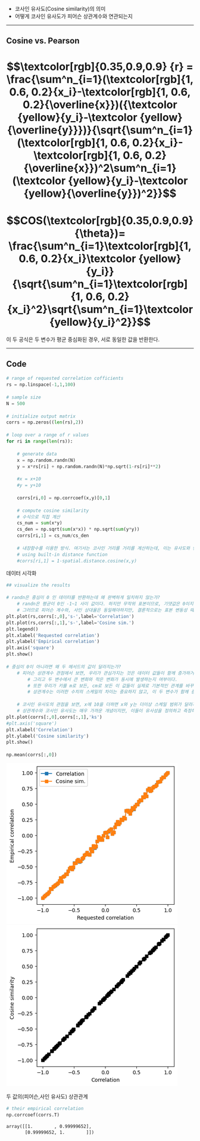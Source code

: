 - 코사인 유사도(Cosine similarity)의 의미
- 어떻게 코사인 유사도가 피어슨 상관계수와 연관되는지

---
## Cosine vs. Pearson
# $$\textcolor[rgb]{0.35,0.9,0.9} {r} = \frac{\sum^n_{i=1}(\textcolor[rgb]{1, 0.6, 0.2}{x_i}-\textcolor[rgb]{1, 0.6, 0.2}{\overline{x}})({\textcolor {yellow}{y_i}-\textcolor {yellow}{\overline{y}}})}{\sqrt{\sum^n_{i=1}(\textcolor[rgb]{1, 0.6, 0.2}{x_i}-\textcolor[rgb]{1, 0.6, 0.2}{\overline{x}})^2\sum^n_{i=1}(\textcolor {yellow}{y_i}-\textcolor {yellow}{\overline{y}})^2}}$$
# $$COS(\textcolor[rgb]{0.35,0.9,0.9} {\theta})= \frac{\sum^n_{i=1}\textcolor[rgb]{1, 0.6, 0.2}{x_i}\textcolor {yellow}{y_i}}{\sqrt{\sum^n_{i=1}\textcolor[rgb]{1, 0.6, 0.2}{x_i}^2}\sqrt{\sum^n_{i=1}\textcolor {yellow}{y_i}^2}}$$

이 두 공식은 두 변수가 평균 중심화된 경우, 서로 동일한 값을 반환한다.

---
## Code

```python
# range of requested correlation cofficients
rs = np.linspace(-1,1,100)

# sample size
N = 500

# initialize output matrix
corrs = np.zeros((len(rs),2))

# loop over a range of r values
for ri in range(len(rs)):

    # generate data
    x = np.random.randn(N)
    y = x*rs[ri] + np.random.randn(N)*np.sqrt(1-rs[ri]**2)

    #x = x+10
    #y = y+10

    corrs[ri,0] = np.corrcoef(x,y)[0,1]
    
    # compute cosine similarity
    # 수식으로 직접 계산
    cs_num = sum(x*y)
    cs_den = np.sqrt(sum(x*x)) * np.sqrt(sum(y*y))
    corrs[ri,1] = cs_num/cs_den

    # 내장함수를 이용한 방식. 여기서는 코사인 거리를 거리를 계산하는데, 이는 유사도와 반대의 개념이다. 그러므로 1- 를 해줘서 유사도를 계산한다.
    # using built-in distance function
    #corrs[ri,1] = 1-spatial.distance.cosine(x,y)
```

데이터 시각화
```python
## visualize the results

# randn은 중심이 0 인 데이터를 반환하는데 왜 완벽하게 일치하지 않는가?
    # randn은 평균이 0인 -1~1 사이 값이다. 하지만 무작위 표본이므로, 기댓값은 0이지만, 실제 평균은 0에 가깝긴하지만 완벽히 0은 아니다.
    # 그러므로 피어슨 계수와, 사인 상대율은 동일해야하지만, 결론적으로는 표본 변동성 때문에 완벽하게 일치하지 않는다.
plt.plot(rs,corrs[:,0],'s-',label='Correlation')
plt.plot(rs,corrs[:,1],'s-',label='Cosine sim.')
plt.legend()
plt.xlabel('Requested correlation')
plt.ylabel('Empirical correlation')
plt.axis('square')
plt.show()

# 중심이 0이 아니라면 왜 두 메서드의 값이 달라지는가?
    # 피어슨 상관계수 관점에서 보면, 우리가 관심가지는 것은 데이터 값들이 함께 증가하거나 감소하는지,
        # 그리고 두 변수에서 큰 변화와 작은 변화가 동시에 발생하는지 여부이다.
        # 또한 우리가 키를 m로 보든, cm로 보든 이 값들이 실제로 기본적인 관계를 바꾸지 않는다. 관계는 동일하지만, 스케일만 바뀔 뿐이다.
        # 상관계수는 이러한 수치의 스케일의 차이는 중요하지 않고, 이 두 변수가 함께 증가하거나, 감소하는지가 중요하다.

    # 코사인 유사도의 관점을 보면, x에 10을 더하면 x와 y는 더이상 스케일 범위가 달라지기 때문에 덜 유사해지게 된다. 
    # 상관계수와 코사인 유사도는 매우 가까운 개념이지만, 이들이 유사성을 정의하고 측정하는 방식이 약간은 다르다.
plt.plot(corrs[:,0],corrs[:,1],'ks')
#plt.axis('square')
plt.xlabel('Correlation')
plt.ylabel('Cosine similarity')
plt.show()

np.mean(corrs[:,0])
```
![156.Pasted image 20240925135841](../pic/12.Correlation/156.Pasted%20image%2020240925135841.png)
![156.Pasted image 20240925135910](../pic/12.Correlation/156.Pasted%20image%2020240925135910.png)

두 값의(피어슨,사인 유사도) 상관관계 
```python
# their empirical correlation
np.corrcoef(corrs.T)
```

```
array([[1.        , 0.99999652],
       [0.99999652, 1.        ]])
```